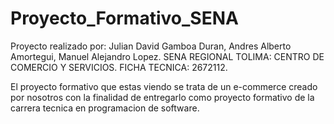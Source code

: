 # Proyecto_Formativo_SENA

Proyecto realizado por: Julian David Gamboa Duran, Andres Alberto Amortegui, Manuel Alejandro Lopez.
SENA REGIONAL TOLIMA: CENTRO DE COMERCIO Y SERVICIOS. FICHA TECNICA: 2672112.

El proyecto formativo que estas viendo se trata de un e-commerce creado por nosotros con la finalidad de entregarlo como proyecto formativo de la carrera tecnica en programacion de software.

